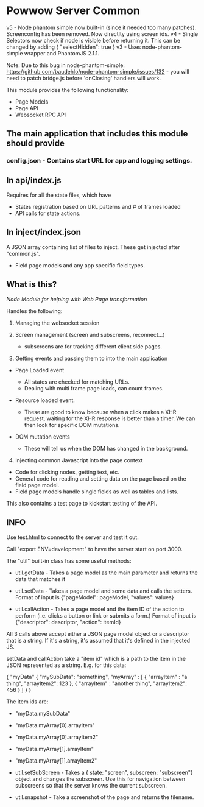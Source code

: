 # Powwow Server Common

v5 - Node phantom simple now built-in (since it needed too many patches).
     Screenconfig has been removed.  Now directlty using screen ids.
v4 - Single Selectors now check if node is visible before returning it.  This can be changed by adding { "selectHidden": true }
v3 - Uses node-phantom-simple wrapper and PhantomJS 2.1.1.

Note: Due to this bug in node-phantom-simple: https://github.com/baudehlo/node-phantom-simple/issues/132 - you will need to patch bridge.js before 'onClosing' handlers will work.

This module provides the following functionality:

- Page Models
- Page API
- Websocket RPC API

## The main application that includes this module should provide

### config.json - Contains start URL for app and logging settings.

## In api/index.js

Requires for all the state files, which have

- States registration based on URL patterns and # of frames loaded
- API calls for state actions.

## In inject/index.json

A JSON array containing list of files to inject.  These get injected after "common.js".

- Field page models and any app specific field types.


## What is this?

_Node Module for helping with Web Page transformation_

Handles the following:

1) Managing the websocket session

2) Screen management (screen and subscreens, reconnect...)
   - subscreens are for tracking different client side pages.

3) Getting events and passing them to into the main application
  - Page Loaded event
     - All states are checked for matching URLs.
     - Dealing with multi frame page loads, can count frames.

  - Resource loaded event.
     - These are good to know because when a click makes a XHR request,
       waiting for the XHR response is better than a timer.  We can then look
       for specific DOM mutations.

  - DOM mutation events
     - These will tell us when the DOM has changed in the background.

4) Injecting common Javascript into the page context
  - Code for clicking nodes, getting text, etc.
  - General code for reading and setting data on the page based on the field page model.
  - Field page models handle single fields as well as tables and lists.

This also contains a test page to kickstart testing of the API.

## INFO

Use test.html to connect to the server and test it out.

Call "export ENV=development" to have the server start on port 3000.

The "util" built-in class has some useful methods:

- util.getData - Takes a page model as the main parameter and returns the data that matches it

- util.setData - Takes a page model and some data and calls the setters.  Format of input is {"pageModel": pageModel, "values": values}
- util.callAction - Takes a page model and the item ID of the action to perform (i.e. clicks a button or link or submits a form.)  Format of input is {"descriptor": descriptor, "action": itemId}

All 3 calls above accept either a JSON page model object or a descriptor that is a string.  If it's a string, it's assumed that it's defined in the injected JS.

setData and callAction take a "item id" which is a path to the item in the JSON represented as a string.  E.g. for this data:

{
  "myData" {
    "mySubData": "something",
    "myArray" : [
      { "arrayItem" : "a thing", "arrayItem2": 123 },
      { "arrayItem" : "another thing", "arrayItem2": 456 }
    ]
  }
}

The item ids are:

- "myData.mySubData"
- "myData.myArray[0].arrayItem"
- "myData.myArray[0].arrayItem2"
- "myData.myArray[1].arrayItem"
- "myData.myArray[1].arrayItem2"

- util.setSubScreen - Takes a { state: "screen", subscreen: "subscreen"} object and changes the subscreen.  Use this for navigation between subscreens so that the server knows the current subscreen.
- util.snapshot - Take a screenshot of the page and returns the filename.

